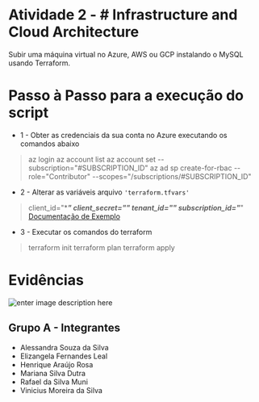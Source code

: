 # Atividade 2 - # Infrastructure and Cloud Architecture

Subir uma máquina virtual no Azure, AWS ou GCP instalando o MySQL usando Terraform.

# Passo à Passo para a execução do script
- 1 - Obter as credenciais da sua conta no Azure executando os comandos abaixo
 >az login
 >az account list
 >az account set --subscription="#SUBSCRIPTION_ID"
 >az ad sp create-for-rbac --role="Contributor" --scopes="/subscriptions/#SUBSCRIPTION_ID"
 
 - 2 - Alterar as variáveis arquivo `'terraform.tfvars'`
 > client_id="**********"
 > client_secret="*****"
 > tenant_id="********"
 > subscription_id="************" 
 [Documentação de Exemplo ](https://registry.terraform.io/providers/hashicorp/azurerm/latest/docs/guides/service_principal_client_secret)

 - 3 - Executar os comandos do terraform
> terraform init
> terraform plan
> terraform apply

# Evidências
![enter image description here](https://i.imgur.com/gpRM7XT.png)

## Grupo A - Integrantes
- Alessandra Souza da Silva
- Elizangela Fernandes Leal
- Henrique Araújo Rosa
- Mariana Silva Dutra
- Rafael da Silva Muni
- Vinicius Moreira da Silva